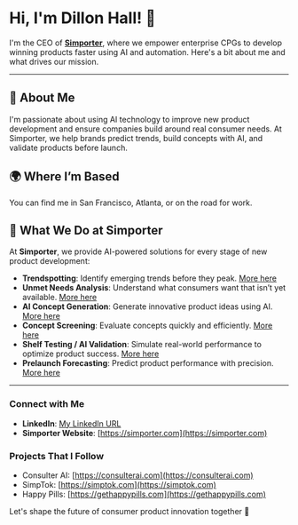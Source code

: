 # Hi, I'm Dillon Hall! 👋

I'm the CEO of **[Simporter](https://simporter.com/demo)**, where we empower enterprise CPGs to develop winning products faster using AI and automation. Here's a bit about me and what drives our mission.

---

## 🌟 About Me
I'm passionate about using AI technology to improve new product development and ensure companies build around real consumer needs. At Simporter, we help brands predict trends, build concepts with AI, and validate products before launch.

## 🌍 Where I’m Based
You can find me in San Francisco, Atlanta, or on the road for work.

## 🚀 What We Do at Simporter
At **Simporter**, we provide AI-powered solutions for every stage of new product development:
- **Trendspotting**: Identify emerging trends before they peak. [More here]([url](https://simporter.com/idea-stage/))
- **Unmet Needs Analysis**: Understand what consumers want that isn’t yet available. [More here]([url](https://simporter.com/blog/))
- **AI Concept Generation**: Generate innovative product ideas using AI. [More here]([url](https://simporter.com/ai-product-concepts-how-to-build-better-ideas/))
- **Concept Screening**: Evaluate concepts quickly and efficiently. [More here]([url](https://simporter.com/the-consumer-panel-a-concept-survey-for-new-products/))
- **Shelf Testing / AI Validation**: Simulate real-world performance to optimize product success. [More here]([url](https://simporter.com/the-shelf-test-everything-to-know/))
- **Prelaunch Forecasting**: Predict product performance with precision. [More here]([url](https://simporter.com/launch-stage/))

---

### Connect with Me
- **LinkedIn**: [My LinkedIn URL](https://www.linkedin.com/in/dillonhall/)
- **Simporter Website**: [https://simporter.com](https://simporter.com)

### Projects That I Follow
- Consulter AI: [https://consulterai.com](https://consulterai.com)
- SimpTok: [https://simptok.com](https://simptok.com)
- Happy Pills: [https://gethappypills.com](https://gethappypills.com)

Let's shape the future of consumer product innovation together 🚀

